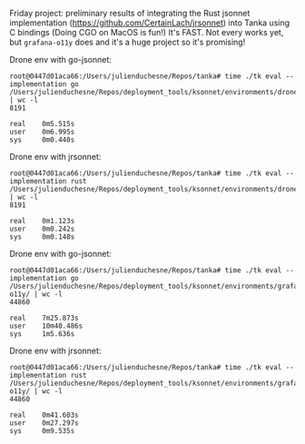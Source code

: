 Friday project: preliminary results of integrating the Rust jsonnet implementation (https://github.com/CertainLach/jrsonnet) into Tanka using C bindings (Doing CGO on MacOS is fun!)
It's FAST. Not every works yet, but `grafana-o11y` does and it's a huge project so it's promising!

Drone env with go-jsonnet:

```
root@0447d01aca66:/Users/julienduchesne/Repos/tanka# time ./tk eval --implementation go /Users/julienduchesne/Repos/deployment_tools/ksonnet/environments/drone/ | wc -l
8191

real    0m5.515s
user    0m6.995s
sys     0m0.440s
```

Drone env with jrsonnet:

```
root@0447d01aca66:/Users/julienduchesne/Repos/tanka# time ./tk eval --implementation rust /Users/julienduchesne/Repos/deployment_tools/ksonnet/environments/drone/ | wc -l
8191

real    0m1.123s
user    0m0.242s
sys     0m0.148s
```

Drone env with go-jsonnet:

```
root@0447d01aca66:/Users/julienduchesne/Repos/tanka# time ./tk eval --implementation go /Users/julienduchesne/Repos/deployment_tools/ksonnet/environments/grafana-o11y/ | wc -l
44860

real    7m25.873s
user    10m40.486s
sys     1m5.636s
```

Drone env with jrsonnet:

```
root@0447d01aca66:/Users/julienduchesne/Repos/tanka# time ./tk eval --implementation rust /Users/julienduchesne/Repos/deployment_tools/ksonnet/environments/grafana-o11y/ | wc -l
44860

real    0m41.603s
user    0m27.297s
sys     0m9.535s
```
